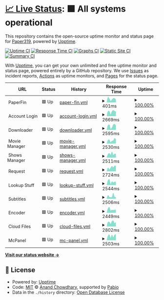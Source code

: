 # [📈 Live Status](https://Paper319.github.io/Monitor): <!--live status--> **🟩 All systems operational**

This repository contains the open-source uptime monitor and status page for [Paper319](https://Paper319.github.io/Monitor), powered by [Upptime](https://github.com/upptime/upptime).

[![Uptime CI](https://github.com/Paper319/Monitor/workflows/Uptime%20CI/badge.svg)](https://github.com/Paper319/Monitor/actions?query=workflow%3A%22Uptime+CI%22)
[![Response Time CI](https://github.com/Paper319/Monitor/workflows/Response%20Time%20CI/badge.svg)](https://github.com/Paper319/Monitor/actions?query=workflow%3A%22Response+Time+CI%22)
[![Graphs CI](https://github.com/Paper319/Monitor/workflows/Graphs%20CI/badge.svg)](https://github.com/Paper319/Monitor/actions?query=workflow%3A%22Graphs+CI%22)
[![Static Site CI](https://github.com/Paper319/Monitor/workflows/Static%20Site%20CI/badge.svg)](https://github.com/Paper319/Monitor/actions?query=workflow%3A%22Static+Site+CI%22)
[![Summary CI](https://github.com/Paper319/Monitor/workflows/Summary%20CI/badge.svg)](https://github.com/Paper319/Monitor/actions?query=workflow%3A%22Summary+CI%22)

With [Upptime](https://upptime.js.org), you can get your own unlimited and free uptime monitor and status page, powered entirely by a GitHub repository. We use [Issues](https://github.com/Paper319/Monitor/issues) as incident reports, [Actions](https://github.com/Paper319/Monitor/actions) as uptime monitors, and [Pages](https://Paper319.github.io/Monitor) for the status page.

<!--start: status pages-->
<!-- This summary is generated by Upptime (https://github.com/upptime/upptime) -->
<!-- Do not edit this manually, your changes will be overwritten -->
<!-- prettier-ignore -->
| URL | Status | History | Response Time | Uptime |
| --- | ------ | ------- | ------------- | ------ |
| <img alt="" src="https://icons.duckduckgo.com/ip3/null.ico" height="13"> PaperFin | 🟩 Up | [paper-fin.yml](https://github.com/Paper319/Monitor/commits/HEAD/history/paper-fin.yml) | <details><summary><img alt="Response time graph" src="./graphs/paper-fin/response-time-week.png" height="20"> 401ms</summary><br><a href="https://Paper319.github.io/Monitor/history/paper-fin"><img alt="Response time 395" src="https://img.shields.io/endpoint?url=https%3A%2F%2Fraw.githubusercontent.com%2FPaper319%2FMonitor%2FHEAD%2Fapi%2Fpaper-fin%2Fresponse-time.json"></a><br><a href="https://Paper319.github.io/Monitor/history/paper-fin"><img alt="24-hour response time 492" src="https://img.shields.io/endpoint?url=https%3A%2F%2Fraw.githubusercontent.com%2FPaper319%2FMonitor%2FHEAD%2Fapi%2Fpaper-fin%2Fresponse-time-day.json"></a><br><a href="https://Paper319.github.io/Monitor/history/paper-fin"><img alt="7-day response time 401" src="https://img.shields.io/endpoint?url=https%3A%2F%2Fraw.githubusercontent.com%2FPaper319%2FMonitor%2FHEAD%2Fapi%2Fpaper-fin%2Fresponse-time-week.json"></a><br><a href="https://Paper319.github.io/Monitor/history/paper-fin"><img alt="30-day response time 420" src="https://img.shields.io/endpoint?url=https%3A%2F%2Fraw.githubusercontent.com%2FPaper319%2FMonitor%2FHEAD%2Fapi%2Fpaper-fin%2Fresponse-time-month.json"></a><br><a href="https://Paper319.github.io/Monitor/history/paper-fin"><img alt="1-year response time 395" src="https://img.shields.io/endpoint?url=https%3A%2F%2Fraw.githubusercontent.com%2FPaper319%2FMonitor%2FHEAD%2Fapi%2Fpaper-fin%2Fresponse-time-year.json"></a></details> | <details><summary><a href="https://Paper319.github.io/Monitor/history/paper-fin">100.00%</a></summary><a href="https://Paper319.github.io/Monitor/history/paper-fin"><img alt="All-time uptime 100.00%" src="https://img.shields.io/endpoint?url=https%3A%2F%2Fraw.githubusercontent.com%2FPaper319%2FMonitor%2FHEAD%2Fapi%2Fpaper-fin%2Fuptime.json"></a><br><a href="https://Paper319.github.io/Monitor/history/paper-fin"><img alt="24-hour uptime 100.00%" src="https://img.shields.io/endpoint?url=https%3A%2F%2Fraw.githubusercontent.com%2FPaper319%2FMonitor%2FHEAD%2Fapi%2Fpaper-fin%2Fuptime-day.json"></a><br><a href="https://Paper319.github.io/Monitor/history/paper-fin"><img alt="7-day uptime 100.00%" src="https://img.shields.io/endpoint?url=https%3A%2F%2Fraw.githubusercontent.com%2FPaper319%2FMonitor%2FHEAD%2Fapi%2Fpaper-fin%2Fuptime-week.json"></a><br><a href="https://Paper319.github.io/Monitor/history/paper-fin"><img alt="30-day uptime 100.00%" src="https://img.shields.io/endpoint?url=https%3A%2F%2Fraw.githubusercontent.com%2FPaper319%2FMonitor%2FHEAD%2Fapi%2Fpaper-fin%2Fuptime-month.json"></a><br><a href="https://Paper319.github.io/Monitor/history/paper-fin"><img alt="1-year uptime 100.00%" src="https://img.shields.io/endpoint?url=https%3A%2F%2Fraw.githubusercontent.com%2FPaper319%2FMonitor%2FHEAD%2Fapi%2Fpaper-fin%2Fuptime-year.json"></a></details>
| <img alt="" src="https://icons.duckduckgo.com/ip3/null.ico" height="13"> Account Login | 🟩 Up | [account-login.yml](https://github.com/Paper319/Monitor/commits/HEAD/history/account-login.yml) | <details><summary><img alt="Response time graph" src="./graphs/account-login/response-time-week.png" height="20"> 2669ms</summary><br><a href="https://Paper319.github.io/Monitor/history/account-login"><img alt="Response time 1027" src="https://img.shields.io/endpoint?url=https%3A%2F%2Fraw.githubusercontent.com%2FPaper319%2FMonitor%2FHEAD%2Fapi%2Faccount-login%2Fresponse-time.json"></a><br><a href="https://Paper319.github.io/Monitor/history/account-login"><img alt="24-hour response time 6977" src="https://img.shields.io/endpoint?url=https%3A%2F%2Fraw.githubusercontent.com%2FPaper319%2FMonitor%2FHEAD%2Fapi%2Faccount-login%2Fresponse-time-day.json"></a><br><a href="https://Paper319.github.io/Monitor/history/account-login"><img alt="7-day response time 2669" src="https://img.shields.io/endpoint?url=https%3A%2F%2Fraw.githubusercontent.com%2FPaper319%2FMonitor%2FHEAD%2Fapi%2Faccount-login%2Fresponse-time-week.json"></a><br><a href="https://Paper319.github.io/Monitor/history/account-login"><img alt="30-day response time 1591" src="https://img.shields.io/endpoint?url=https%3A%2F%2Fraw.githubusercontent.com%2FPaper319%2FMonitor%2FHEAD%2Fapi%2Faccount-login%2Fresponse-time-month.json"></a><br><a href="https://Paper319.github.io/Monitor/history/account-login"><img alt="1-year response time 1027" src="https://img.shields.io/endpoint?url=https%3A%2F%2Fraw.githubusercontent.com%2FPaper319%2FMonitor%2FHEAD%2Fapi%2Faccount-login%2Fresponse-time-year.json"></a></details> | <details><summary><a href="https://Paper319.github.io/Monitor/history/account-login">100.00%</a></summary><a href="https://Paper319.github.io/Monitor/history/account-login"><img alt="All-time uptime 100.00%" src="https://img.shields.io/endpoint?url=https%3A%2F%2Fraw.githubusercontent.com%2FPaper319%2FMonitor%2FHEAD%2Fapi%2Faccount-login%2Fuptime.json"></a><br><a href="https://Paper319.github.io/Monitor/history/account-login"><img alt="24-hour uptime 100.00%" src="https://img.shields.io/endpoint?url=https%3A%2F%2Fraw.githubusercontent.com%2FPaper319%2FMonitor%2FHEAD%2Fapi%2Faccount-login%2Fuptime-day.json"></a><br><a href="https://Paper319.github.io/Monitor/history/account-login"><img alt="7-day uptime 100.00%" src="https://img.shields.io/endpoint?url=https%3A%2F%2Fraw.githubusercontent.com%2FPaper319%2FMonitor%2FHEAD%2Fapi%2Faccount-login%2Fuptime-week.json"></a><br><a href="https://Paper319.github.io/Monitor/history/account-login"><img alt="30-day uptime 100.00%" src="https://img.shields.io/endpoint?url=https%3A%2F%2Fraw.githubusercontent.com%2FPaper319%2FMonitor%2FHEAD%2Fapi%2Faccount-login%2Fuptime-month.json"></a><br><a href="https://Paper319.github.io/Monitor/history/account-login"><img alt="1-year uptime 100.00%" src="https://img.shields.io/endpoint?url=https%3A%2F%2Fraw.githubusercontent.com%2FPaper319%2FMonitor%2FHEAD%2Fapi%2Faccount-login%2Fuptime-year.json"></a></details>
| <img alt="" src="https://icons.duckduckgo.com/ip3/null.ico" height="13"> Downloader | 🟩 Up | [downloader.yml](https://github.com/Paper319/Monitor/commits/HEAD/history/downloader.yml) | <details><summary><img alt="Response time graph" src="./graphs/downloader/response-time-week.png" height="20"> 2595ms</summary><br><a href="https://Paper319.github.io/Monitor/history/downloader"><img alt="Response time 849" src="https://img.shields.io/endpoint?url=https%3A%2F%2Fraw.githubusercontent.com%2FPaper319%2FMonitor%2FHEAD%2Fapi%2Fdownloader%2Fresponse-time.json"></a><br><a href="https://Paper319.github.io/Monitor/history/downloader"><img alt="24-hour response time 7009" src="https://img.shields.io/endpoint?url=https%3A%2F%2Fraw.githubusercontent.com%2FPaper319%2FMonitor%2FHEAD%2Fapi%2Fdownloader%2Fresponse-time-day.json"></a><br><a href="https://Paper319.github.io/Monitor/history/downloader"><img alt="7-day response time 2595" src="https://img.shields.io/endpoint?url=https%3A%2F%2Fraw.githubusercontent.com%2FPaper319%2FMonitor%2FHEAD%2Fapi%2Fdownloader%2Fresponse-time-week.json"></a><br><a href="https://Paper319.github.io/Monitor/history/downloader"><img alt="30-day response time 1107" src="https://img.shields.io/endpoint?url=https%3A%2F%2Fraw.githubusercontent.com%2FPaper319%2FMonitor%2FHEAD%2Fapi%2Fdownloader%2Fresponse-time-month.json"></a><br><a href="https://Paper319.github.io/Monitor/history/downloader"><img alt="1-year response time 849" src="https://img.shields.io/endpoint?url=https%3A%2F%2Fraw.githubusercontent.com%2FPaper319%2FMonitor%2FHEAD%2Fapi%2Fdownloader%2Fresponse-time-year.json"></a></details> | <details><summary><a href="https://Paper319.github.io/Monitor/history/downloader">100.00%</a></summary><a href="https://Paper319.github.io/Monitor/history/downloader"><img alt="All-time uptime 100.00%" src="https://img.shields.io/endpoint?url=https%3A%2F%2Fraw.githubusercontent.com%2FPaper319%2FMonitor%2FHEAD%2Fapi%2Fdownloader%2Fuptime.json"></a><br><a href="https://Paper319.github.io/Monitor/history/downloader"><img alt="24-hour uptime 100.00%" src="https://img.shields.io/endpoint?url=https%3A%2F%2Fraw.githubusercontent.com%2FPaper319%2FMonitor%2FHEAD%2Fapi%2Fdownloader%2Fuptime-day.json"></a><br><a href="https://Paper319.github.io/Monitor/history/downloader"><img alt="7-day uptime 100.00%" src="https://img.shields.io/endpoint?url=https%3A%2F%2Fraw.githubusercontent.com%2FPaper319%2FMonitor%2FHEAD%2Fapi%2Fdownloader%2Fuptime-week.json"></a><br><a href="https://Paper319.github.io/Monitor/history/downloader"><img alt="30-day uptime 100.00%" src="https://img.shields.io/endpoint?url=https%3A%2F%2Fraw.githubusercontent.com%2FPaper319%2FMonitor%2FHEAD%2Fapi%2Fdownloader%2Fuptime-month.json"></a><br><a href="https://Paper319.github.io/Monitor/history/downloader"><img alt="1-year uptime 100.00%" src="https://img.shields.io/endpoint?url=https%3A%2F%2Fraw.githubusercontent.com%2FPaper319%2FMonitor%2FHEAD%2Fapi%2Fdownloader%2Fuptime-year.json"></a></details>
| <img alt="" src="https://icons.duckduckgo.com/ip3/null.ico" height="13"> Movie Manager | 🟩 Up | [movie-manager.yml](https://github.com/Paper319/Monitor/commits/HEAD/history/movie-manager.yml) | <details><summary><img alt="Response time graph" src="./graphs/movie-manager/response-time-week.png" height="20"> 2530ms</summary><br><a href="https://Paper319.github.io/Monitor/history/movie-manager"><img alt="Response time 795" src="https://img.shields.io/endpoint?url=https%3A%2F%2Fraw.githubusercontent.com%2FPaper319%2FMonitor%2FHEAD%2Fapi%2Fmovie-manager%2Fresponse-time.json"></a><br><a href="https://Paper319.github.io/Monitor/history/movie-manager"><img alt="24-hour response time 6921" src="https://img.shields.io/endpoint?url=https%3A%2F%2Fraw.githubusercontent.com%2FPaper319%2FMonitor%2FHEAD%2Fapi%2Fmovie-manager%2Fresponse-time-day.json"></a><br><a href="https://Paper319.github.io/Monitor/history/movie-manager"><img alt="7-day response time 2530" src="https://img.shields.io/endpoint?url=https%3A%2F%2Fraw.githubusercontent.com%2FPaper319%2FMonitor%2FHEAD%2Fapi%2Fmovie-manager%2Fresponse-time-week.json"></a><br><a href="https://Paper319.github.io/Monitor/history/movie-manager"><img alt="30-day response time 1023" src="https://img.shields.io/endpoint?url=https%3A%2F%2Fraw.githubusercontent.com%2FPaper319%2FMonitor%2FHEAD%2Fapi%2Fmovie-manager%2Fresponse-time-month.json"></a><br><a href="https://Paper319.github.io/Monitor/history/movie-manager"><img alt="1-year response time 795" src="https://img.shields.io/endpoint?url=https%3A%2F%2Fraw.githubusercontent.com%2FPaper319%2FMonitor%2FHEAD%2Fapi%2Fmovie-manager%2Fresponse-time-year.json"></a></details> | <details><summary><a href="https://Paper319.github.io/Monitor/history/movie-manager">100.00%</a></summary><a href="https://Paper319.github.io/Monitor/history/movie-manager"><img alt="All-time uptime 100.00%" src="https://img.shields.io/endpoint?url=https%3A%2F%2Fraw.githubusercontent.com%2FPaper319%2FMonitor%2FHEAD%2Fapi%2Fmovie-manager%2Fuptime.json"></a><br><a href="https://Paper319.github.io/Monitor/history/movie-manager"><img alt="24-hour uptime 100.00%" src="https://img.shields.io/endpoint?url=https%3A%2F%2Fraw.githubusercontent.com%2FPaper319%2FMonitor%2FHEAD%2Fapi%2Fmovie-manager%2Fuptime-day.json"></a><br><a href="https://Paper319.github.io/Monitor/history/movie-manager"><img alt="7-day uptime 100.00%" src="https://img.shields.io/endpoint?url=https%3A%2F%2Fraw.githubusercontent.com%2FPaper319%2FMonitor%2FHEAD%2Fapi%2Fmovie-manager%2Fuptime-week.json"></a><br><a href="https://Paper319.github.io/Monitor/history/movie-manager"><img alt="30-day uptime 100.00%" src="https://img.shields.io/endpoint?url=https%3A%2F%2Fraw.githubusercontent.com%2FPaper319%2FMonitor%2FHEAD%2Fapi%2Fmovie-manager%2Fuptime-month.json"></a><br><a href="https://Paper319.github.io/Monitor/history/movie-manager"><img alt="1-year uptime 100.00%" src="https://img.shields.io/endpoint?url=https%3A%2F%2Fraw.githubusercontent.com%2FPaper319%2FMonitor%2FHEAD%2Fapi%2Fmovie-manager%2Fuptime-year.json"></a></details>
| <img alt="" src="https://icons.duckduckgo.com/ip3/null.ico" height="13"> Shows Manager | 🟩 Up | [shows-manager.yml](https://github.com/Paper319/Monitor/commits/HEAD/history/shows-manager.yml) | <details><summary><img alt="Response time graph" src="./graphs/shows-manager/response-time-week.png" height="20"> 2511ms</summary><br><a href="https://Paper319.github.io/Monitor/history/shows-manager"><img alt="Response time 776" src="https://img.shields.io/endpoint?url=https%3A%2F%2Fraw.githubusercontent.com%2FPaper319%2FMonitor%2FHEAD%2Fapi%2Fshows-manager%2Fresponse-time.json"></a><br><a href="https://Paper319.github.io/Monitor/history/shows-manager"><img alt="24-hour response time 7024" src="https://img.shields.io/endpoint?url=https%3A%2F%2Fraw.githubusercontent.com%2FPaper319%2FMonitor%2FHEAD%2Fapi%2Fshows-manager%2Fresponse-time-day.json"></a><br><a href="https://Paper319.github.io/Monitor/history/shows-manager"><img alt="7-day response time 2511" src="https://img.shields.io/endpoint?url=https%3A%2F%2Fraw.githubusercontent.com%2FPaper319%2FMonitor%2FHEAD%2Fapi%2Fshows-manager%2Fresponse-time-week.json"></a><br><a href="https://Paper319.github.io/Monitor/history/shows-manager"><img alt="30-day response time 1023" src="https://img.shields.io/endpoint?url=https%3A%2F%2Fraw.githubusercontent.com%2FPaper319%2FMonitor%2FHEAD%2Fapi%2Fshows-manager%2Fresponse-time-month.json"></a><br><a href="https://Paper319.github.io/Monitor/history/shows-manager"><img alt="1-year response time 776" src="https://img.shields.io/endpoint?url=https%3A%2F%2Fraw.githubusercontent.com%2FPaper319%2FMonitor%2FHEAD%2Fapi%2Fshows-manager%2Fresponse-time-year.json"></a></details> | <details><summary><a href="https://Paper319.github.io/Monitor/history/shows-manager">100.00%</a></summary><a href="https://Paper319.github.io/Monitor/history/shows-manager"><img alt="All-time uptime 100.00%" src="https://img.shields.io/endpoint?url=https%3A%2F%2Fraw.githubusercontent.com%2FPaper319%2FMonitor%2FHEAD%2Fapi%2Fshows-manager%2Fuptime.json"></a><br><a href="https://Paper319.github.io/Monitor/history/shows-manager"><img alt="24-hour uptime 100.00%" src="https://img.shields.io/endpoint?url=https%3A%2F%2Fraw.githubusercontent.com%2FPaper319%2FMonitor%2FHEAD%2Fapi%2Fshows-manager%2Fuptime-day.json"></a><br><a href="https://Paper319.github.io/Monitor/history/shows-manager"><img alt="7-day uptime 100.00%" src="https://img.shields.io/endpoint?url=https%3A%2F%2Fraw.githubusercontent.com%2FPaper319%2FMonitor%2FHEAD%2Fapi%2Fshows-manager%2Fuptime-week.json"></a><br><a href="https://Paper319.github.io/Monitor/history/shows-manager"><img alt="30-day uptime 100.00%" src="https://img.shields.io/endpoint?url=https%3A%2F%2Fraw.githubusercontent.com%2FPaper319%2FMonitor%2FHEAD%2Fapi%2Fshows-manager%2Fuptime-month.json"></a><br><a href="https://Paper319.github.io/Monitor/history/shows-manager"><img alt="1-year uptime 100.00%" src="https://img.shields.io/endpoint?url=https%3A%2F%2Fraw.githubusercontent.com%2FPaper319%2FMonitor%2FHEAD%2Fapi%2Fshows-manager%2Fuptime-year.json"></a></details>
| <img alt="" src="https://icons.duckduckgo.com/ip3/null.ico" height="13"> Request | 🟩 Up | [request.yml](https://github.com/Paper319/Monitor/commits/HEAD/history/request.yml) | <details><summary><img alt="Response time graph" src="./graphs/request/response-time-week.png" height="20"> 2724ms</summary><br><a href="https://Paper319.github.io/Monitor/history/request"><img alt="Response time 823" src="https://img.shields.io/endpoint?url=https%3A%2F%2Fraw.githubusercontent.com%2FPaper319%2FMonitor%2FHEAD%2Fapi%2Frequest%2Fresponse-time.json"></a><br><a href="https://Paper319.github.io/Monitor/history/request"><img alt="24-hour response time 7051" src="https://img.shields.io/endpoint?url=https%3A%2F%2Fraw.githubusercontent.com%2FPaper319%2FMonitor%2FHEAD%2Fapi%2Frequest%2Fresponse-time-day.json"></a><br><a href="https://Paper319.github.io/Monitor/history/request"><img alt="7-day response time 2724" src="https://img.shields.io/endpoint?url=https%3A%2F%2Fraw.githubusercontent.com%2FPaper319%2FMonitor%2FHEAD%2Fapi%2Frequest%2Fresponse-time-week.json"></a><br><a href="https://Paper319.github.io/Monitor/history/request"><img alt="30-day response time 1179" src="https://img.shields.io/endpoint?url=https%3A%2F%2Fraw.githubusercontent.com%2FPaper319%2FMonitor%2FHEAD%2Fapi%2Frequest%2Fresponse-time-month.json"></a><br><a href="https://Paper319.github.io/Monitor/history/request"><img alt="1-year response time 823" src="https://img.shields.io/endpoint?url=https%3A%2F%2Fraw.githubusercontent.com%2FPaper319%2FMonitor%2FHEAD%2Fapi%2Frequest%2Fresponse-time-year.json"></a></details> | <details><summary><a href="https://Paper319.github.io/Monitor/history/request">100.00%</a></summary><a href="https://Paper319.github.io/Monitor/history/request"><img alt="All-time uptime 100.00%" src="https://img.shields.io/endpoint?url=https%3A%2F%2Fraw.githubusercontent.com%2FPaper319%2FMonitor%2FHEAD%2Fapi%2Frequest%2Fuptime.json"></a><br><a href="https://Paper319.github.io/Monitor/history/request"><img alt="24-hour uptime 100.00%" src="https://img.shields.io/endpoint?url=https%3A%2F%2Fraw.githubusercontent.com%2FPaper319%2FMonitor%2FHEAD%2Fapi%2Frequest%2Fuptime-day.json"></a><br><a href="https://Paper319.github.io/Monitor/history/request"><img alt="7-day uptime 100.00%" src="https://img.shields.io/endpoint?url=https%3A%2F%2Fraw.githubusercontent.com%2FPaper319%2FMonitor%2FHEAD%2Fapi%2Frequest%2Fuptime-week.json"></a><br><a href="https://Paper319.github.io/Monitor/history/request"><img alt="30-day uptime 100.00%" src="https://img.shields.io/endpoint?url=https%3A%2F%2Fraw.githubusercontent.com%2FPaper319%2FMonitor%2FHEAD%2Fapi%2Frequest%2Fuptime-month.json"></a><br><a href="https://Paper319.github.io/Monitor/history/request"><img alt="1-year uptime 100.00%" src="https://img.shields.io/endpoint?url=https%3A%2F%2Fraw.githubusercontent.com%2FPaper319%2FMonitor%2FHEAD%2Fapi%2Frequest%2Fuptime-year.json"></a></details>
| <img alt="" src="https://icons.duckduckgo.com/ip3/null.ico" height="13"> Lookup Stuff | 🟩 Up | [lookup-stuff.yml](https://github.com/Paper319/Monitor/commits/HEAD/history/lookup-stuff.yml) | <details><summary><img alt="Response time graph" src="./graphs/lookup-stuff/response-time-week.png" height="20"> 2544ms</summary><br><a href="https://Paper319.github.io/Monitor/history/lookup-stuff"><img alt="Response time 805" src="https://img.shields.io/endpoint?url=https%3A%2F%2Fraw.githubusercontent.com%2FPaper319%2FMonitor%2FHEAD%2Fapi%2Flookup-stuff%2Fresponse-time.json"></a><br><a href="https://Paper319.github.io/Monitor/history/lookup-stuff"><img alt="24-hour response time 6994" src="https://img.shields.io/endpoint?url=https%3A%2F%2Fraw.githubusercontent.com%2FPaper319%2FMonitor%2FHEAD%2Fapi%2Flookup-stuff%2Fresponse-time-day.json"></a><br><a href="https://Paper319.github.io/Monitor/history/lookup-stuff"><img alt="7-day response time 2544" src="https://img.shields.io/endpoint?url=https%3A%2F%2Fraw.githubusercontent.com%2FPaper319%2FMonitor%2FHEAD%2Fapi%2Flookup-stuff%2Fresponse-time-week.json"></a><br><a href="https://Paper319.github.io/Monitor/history/lookup-stuff"><img alt="30-day response time 1086" src="https://img.shields.io/endpoint?url=https%3A%2F%2Fraw.githubusercontent.com%2FPaper319%2FMonitor%2FHEAD%2Fapi%2Flookup-stuff%2Fresponse-time-month.json"></a><br><a href="https://Paper319.github.io/Monitor/history/lookup-stuff"><img alt="1-year response time 805" src="https://img.shields.io/endpoint?url=https%3A%2F%2Fraw.githubusercontent.com%2FPaper319%2FMonitor%2FHEAD%2Fapi%2Flookup-stuff%2Fresponse-time-year.json"></a></details> | <details><summary><a href="https://Paper319.github.io/Monitor/history/lookup-stuff">100.00%</a></summary><a href="https://Paper319.github.io/Monitor/history/lookup-stuff"><img alt="All-time uptime 100.00%" src="https://img.shields.io/endpoint?url=https%3A%2F%2Fraw.githubusercontent.com%2FPaper319%2FMonitor%2FHEAD%2Fapi%2Flookup-stuff%2Fuptime.json"></a><br><a href="https://Paper319.github.io/Monitor/history/lookup-stuff"><img alt="24-hour uptime 100.00%" src="https://img.shields.io/endpoint?url=https%3A%2F%2Fraw.githubusercontent.com%2FPaper319%2FMonitor%2FHEAD%2Fapi%2Flookup-stuff%2Fuptime-day.json"></a><br><a href="https://Paper319.github.io/Monitor/history/lookup-stuff"><img alt="7-day uptime 100.00%" src="https://img.shields.io/endpoint?url=https%3A%2F%2Fraw.githubusercontent.com%2FPaper319%2FMonitor%2FHEAD%2Fapi%2Flookup-stuff%2Fuptime-week.json"></a><br><a href="https://Paper319.github.io/Monitor/history/lookup-stuff"><img alt="30-day uptime 100.00%" src="https://img.shields.io/endpoint?url=https%3A%2F%2Fraw.githubusercontent.com%2FPaper319%2FMonitor%2FHEAD%2Fapi%2Flookup-stuff%2Fuptime-month.json"></a><br><a href="https://Paper319.github.io/Monitor/history/lookup-stuff"><img alt="1-year uptime 100.00%" src="https://img.shields.io/endpoint?url=https%3A%2F%2Fraw.githubusercontent.com%2FPaper319%2FMonitor%2FHEAD%2Fapi%2Flookup-stuff%2Fuptime-year.json"></a></details>
| <img alt="" src="https://icons.duckduckgo.com/ip3/null.ico" height="13"> Subtitles | 🟩 Up | [subtitles.yml](https://github.com/Paper319/Monitor/commits/HEAD/history/subtitles.yml) | <details><summary><img alt="Response time graph" src="./graphs/subtitles/response-time-week.png" height="20"> 2506ms</summary><br><a href="https://Paper319.github.io/Monitor/history/subtitles"><img alt="Response time 736" src="https://img.shields.io/endpoint?url=https%3A%2F%2Fraw.githubusercontent.com%2FPaper319%2FMonitor%2FHEAD%2Fapi%2Fsubtitles%2Fresponse-time.json"></a><br><a href="https://Paper319.github.io/Monitor/history/subtitles"><img alt="24-hour response time 6878" src="https://img.shields.io/endpoint?url=https%3A%2F%2Fraw.githubusercontent.com%2FPaper319%2FMonitor%2FHEAD%2Fapi%2Fsubtitles%2Fresponse-time-day.json"></a><br><a href="https://Paper319.github.io/Monitor/history/subtitles"><img alt="7-day response time 2506" src="https://img.shields.io/endpoint?url=https%3A%2F%2Fraw.githubusercontent.com%2FPaper319%2FMonitor%2FHEAD%2Fapi%2Fsubtitles%2Fresponse-time-week.json"></a><br><a href="https://Paper319.github.io/Monitor/history/subtitles"><img alt="30-day response time 999" src="https://img.shields.io/endpoint?url=https%3A%2F%2Fraw.githubusercontent.com%2FPaper319%2FMonitor%2FHEAD%2Fapi%2Fsubtitles%2Fresponse-time-month.json"></a><br><a href="https://Paper319.github.io/Monitor/history/subtitles"><img alt="1-year response time 736" src="https://img.shields.io/endpoint?url=https%3A%2F%2Fraw.githubusercontent.com%2FPaper319%2FMonitor%2FHEAD%2Fapi%2Fsubtitles%2Fresponse-time-year.json"></a></details> | <details><summary><a href="https://Paper319.github.io/Monitor/history/subtitles">100.00%</a></summary><a href="https://Paper319.github.io/Monitor/history/subtitles"><img alt="All-time uptime 100.00%" src="https://img.shields.io/endpoint?url=https%3A%2F%2Fraw.githubusercontent.com%2FPaper319%2FMonitor%2FHEAD%2Fapi%2Fsubtitles%2Fuptime.json"></a><br><a href="https://Paper319.github.io/Monitor/history/subtitles"><img alt="24-hour uptime 100.00%" src="https://img.shields.io/endpoint?url=https%3A%2F%2Fraw.githubusercontent.com%2FPaper319%2FMonitor%2FHEAD%2Fapi%2Fsubtitles%2Fuptime-day.json"></a><br><a href="https://Paper319.github.io/Monitor/history/subtitles"><img alt="7-day uptime 100.00%" src="https://img.shields.io/endpoint?url=https%3A%2F%2Fraw.githubusercontent.com%2FPaper319%2FMonitor%2FHEAD%2Fapi%2Fsubtitles%2Fuptime-week.json"></a><br><a href="https://Paper319.github.io/Monitor/history/subtitles"><img alt="30-day uptime 100.00%" src="https://img.shields.io/endpoint?url=https%3A%2F%2Fraw.githubusercontent.com%2FPaper319%2FMonitor%2FHEAD%2Fapi%2Fsubtitles%2Fuptime-month.json"></a><br><a href="https://Paper319.github.io/Monitor/history/subtitles"><img alt="1-year uptime 100.00%" src="https://img.shields.io/endpoint?url=https%3A%2F%2Fraw.githubusercontent.com%2FPaper319%2FMonitor%2FHEAD%2Fapi%2Fsubtitles%2Fuptime-year.json"></a></details>
| <img alt="" src="https://icons.duckduckgo.com/ip3/null.ico" height="13"> Encoder | 🟩 Up | [encoder.yml](https://github.com/Paper319/Monitor/commits/HEAD/history/encoder.yml) | <details><summary><img alt="Response time graph" src="./graphs/encoder/response-time-week.png" height="20"> 2449ms</summary><br><a href="https://Paper319.github.io/Monitor/history/encoder"><img alt="Response time 997" src="https://img.shields.io/endpoint?url=https%3A%2F%2Fraw.githubusercontent.com%2FPaper319%2FMonitor%2FHEAD%2Fapi%2Fencoder%2Fresponse-time.json"></a><br><a href="https://Paper319.github.io/Monitor/history/encoder"><img alt="24-hour response time 6815" src="https://img.shields.io/endpoint?url=https%3A%2F%2Fraw.githubusercontent.com%2FPaper319%2FMonitor%2FHEAD%2Fapi%2Fencoder%2Fresponse-time-day.json"></a><br><a href="https://Paper319.github.io/Monitor/history/encoder"><img alt="7-day response time 2449" src="https://img.shields.io/endpoint?url=https%3A%2F%2Fraw.githubusercontent.com%2FPaper319%2FMonitor%2FHEAD%2Fapi%2Fencoder%2Fresponse-time-week.json"></a><br><a href="https://Paper319.github.io/Monitor/history/encoder"><img alt="30-day response time 997" src="https://img.shields.io/endpoint?url=https%3A%2F%2Fraw.githubusercontent.com%2FPaper319%2FMonitor%2FHEAD%2Fapi%2Fencoder%2Fresponse-time-month.json"></a><br><a href="https://Paper319.github.io/Monitor/history/encoder"><img alt="1-year response time 997" src="https://img.shields.io/endpoint?url=https%3A%2F%2Fraw.githubusercontent.com%2FPaper319%2FMonitor%2FHEAD%2Fapi%2Fencoder%2Fresponse-time-year.json"></a></details> | <details><summary><a href="https://Paper319.github.io/Monitor/history/encoder">100.00%</a></summary><a href="https://Paper319.github.io/Monitor/history/encoder"><img alt="All-time uptime 100.00%" src="https://img.shields.io/endpoint?url=https%3A%2F%2Fraw.githubusercontent.com%2FPaper319%2FMonitor%2FHEAD%2Fapi%2Fencoder%2Fuptime.json"></a><br><a href="https://Paper319.github.io/Monitor/history/encoder"><img alt="24-hour uptime 100.00%" src="https://img.shields.io/endpoint?url=https%3A%2F%2Fraw.githubusercontent.com%2FPaper319%2FMonitor%2FHEAD%2Fapi%2Fencoder%2Fuptime-day.json"></a><br><a href="https://Paper319.github.io/Monitor/history/encoder"><img alt="7-day uptime 100.00%" src="https://img.shields.io/endpoint?url=https%3A%2F%2Fraw.githubusercontent.com%2FPaper319%2FMonitor%2FHEAD%2Fapi%2Fencoder%2Fuptime-week.json"></a><br><a href="https://Paper319.github.io/Monitor/history/encoder"><img alt="30-day uptime 100.00%" src="https://img.shields.io/endpoint?url=https%3A%2F%2Fraw.githubusercontent.com%2FPaper319%2FMonitor%2FHEAD%2Fapi%2Fencoder%2Fuptime-month.json"></a><br><a href="https://Paper319.github.io/Monitor/history/encoder"><img alt="1-year uptime 100.00%" src="https://img.shields.io/endpoint?url=https%3A%2F%2Fraw.githubusercontent.com%2FPaper319%2FMonitor%2FHEAD%2Fapi%2Fencoder%2Fuptime-year.json"></a></details>
| <img alt="" src="https://icons.duckduckgo.com/ip3/null.ico" height="13"> Cloud Files | 🟩 Up | [cloud-files.yml](https://github.com/Paper319/Monitor/commits/HEAD/history/cloud-files.yml) | <details><summary><img alt="Response time graph" src="./graphs/cloud-files/response-time-week.png" height="20"> 2802ms</summary><br><a href="https://Paper319.github.io/Monitor/history/cloud-files"><img alt="Response time 1195" src="https://img.shields.io/endpoint?url=https%3A%2F%2Fraw.githubusercontent.com%2FPaper319%2FMonitor%2FHEAD%2Fapi%2Fcloud-files%2Fresponse-time.json"></a><br><a href="https://Paper319.github.io/Monitor/history/cloud-files"><img alt="24-hour response time 7121" src="https://img.shields.io/endpoint?url=https%3A%2F%2Fraw.githubusercontent.com%2FPaper319%2FMonitor%2FHEAD%2Fapi%2Fcloud-files%2Fresponse-time-day.json"></a><br><a href="https://Paper319.github.io/Monitor/history/cloud-files"><img alt="7-day response time 2802" src="https://img.shields.io/endpoint?url=https%3A%2F%2Fraw.githubusercontent.com%2FPaper319%2FMonitor%2FHEAD%2Fapi%2Fcloud-files%2Fresponse-time-week.json"></a><br><a href="https://Paper319.github.io/Monitor/history/cloud-files"><img alt="30-day response time 1400" src="https://img.shields.io/endpoint?url=https%3A%2F%2Fraw.githubusercontent.com%2FPaper319%2FMonitor%2FHEAD%2Fapi%2Fcloud-files%2Fresponse-time-month.json"></a><br><a href="https://Paper319.github.io/Monitor/history/cloud-files"><img alt="1-year response time 1195" src="https://img.shields.io/endpoint?url=https%3A%2F%2Fraw.githubusercontent.com%2FPaper319%2FMonitor%2FHEAD%2Fapi%2Fcloud-files%2Fresponse-time-year.json"></a></details> | <details><summary><a href="https://Paper319.github.io/Monitor/history/cloud-files">100.00%</a></summary><a href="https://Paper319.github.io/Monitor/history/cloud-files"><img alt="All-time uptime 100.00%" src="https://img.shields.io/endpoint?url=https%3A%2F%2Fraw.githubusercontent.com%2FPaper319%2FMonitor%2FHEAD%2Fapi%2Fcloud-files%2Fuptime.json"></a><br><a href="https://Paper319.github.io/Monitor/history/cloud-files"><img alt="24-hour uptime 100.00%" src="https://img.shields.io/endpoint?url=https%3A%2F%2Fraw.githubusercontent.com%2FPaper319%2FMonitor%2FHEAD%2Fapi%2Fcloud-files%2Fuptime-day.json"></a><br><a href="https://Paper319.github.io/Monitor/history/cloud-files"><img alt="7-day uptime 100.00%" src="https://img.shields.io/endpoint?url=https%3A%2F%2Fraw.githubusercontent.com%2FPaper319%2FMonitor%2FHEAD%2Fapi%2Fcloud-files%2Fuptime-week.json"></a><br><a href="https://Paper319.github.io/Monitor/history/cloud-files"><img alt="30-day uptime 100.00%" src="https://img.shields.io/endpoint?url=https%3A%2F%2Fraw.githubusercontent.com%2FPaper319%2FMonitor%2FHEAD%2Fapi%2Fcloud-files%2Fuptime-month.json"></a><br><a href="https://Paper319.github.io/Monitor/history/cloud-files"><img alt="1-year uptime 100.00%" src="https://img.shields.io/endpoint?url=https%3A%2F%2Fraw.githubusercontent.com%2FPaper319%2FMonitor%2FHEAD%2Fapi%2Fcloud-files%2Fuptime-year.json"></a></details>
| <img alt="" src="https://icons.duckduckgo.com/ip3/null.ico" height="13"> McPanel | 🟩 Up | [mc-panel.yml](https://github.com/Paper319/Monitor/commits/HEAD/history/mc-panel.yml) | <details><summary><img alt="Response time graph" src="./graphs/mc-panel/response-time-week.png" height="20"> 2503ms</summary><br><a href="https://Paper319.github.io/Monitor/history/mc-panel"><img alt="Response time 642" src="https://img.shields.io/endpoint?url=https%3A%2F%2Fraw.githubusercontent.com%2FPaper319%2FMonitor%2FHEAD%2Fapi%2Fmc-panel%2Fresponse-time.json"></a><br><a href="https://Paper319.github.io/Monitor/history/mc-panel"><img alt="24-hour response time 6823" src="https://img.shields.io/endpoint?url=https%3A%2F%2Fraw.githubusercontent.com%2FPaper319%2FMonitor%2FHEAD%2Fapi%2Fmc-panel%2Fresponse-time-day.json"></a><br><a href="https://Paper319.github.io/Monitor/history/mc-panel"><img alt="7-day response time 2503" src="https://img.shields.io/endpoint?url=https%3A%2F%2Fraw.githubusercontent.com%2FPaper319%2FMonitor%2FHEAD%2Fapi%2Fmc-panel%2Fresponse-time-week.json"></a><br><a href="https://Paper319.github.io/Monitor/history/mc-panel"><img alt="30-day response time 1074" src="https://img.shields.io/endpoint?url=https%3A%2F%2Fraw.githubusercontent.com%2FPaper319%2FMonitor%2FHEAD%2Fapi%2Fmc-panel%2Fresponse-time-month.json"></a><br><a href="https://Paper319.github.io/Monitor/history/mc-panel"><img alt="1-year response time 642" src="https://img.shields.io/endpoint?url=https%3A%2F%2Fraw.githubusercontent.com%2FPaper319%2FMonitor%2FHEAD%2Fapi%2Fmc-panel%2Fresponse-time-year.json"></a></details> | <details><summary><a href="https://Paper319.github.io/Monitor/history/mc-panel">100.00%</a></summary><a href="https://Paper319.github.io/Monitor/history/mc-panel"><img alt="All-time uptime 100.00%" src="https://img.shields.io/endpoint?url=https%3A%2F%2Fraw.githubusercontent.com%2FPaper319%2FMonitor%2FHEAD%2Fapi%2Fmc-panel%2Fuptime.json"></a><br><a href="https://Paper319.github.io/Monitor/history/mc-panel"><img alt="24-hour uptime 100.00%" src="https://img.shields.io/endpoint?url=https%3A%2F%2Fraw.githubusercontent.com%2FPaper319%2FMonitor%2FHEAD%2Fapi%2Fmc-panel%2Fuptime-day.json"></a><br><a href="https://Paper319.github.io/Monitor/history/mc-panel"><img alt="7-day uptime 100.00%" src="https://img.shields.io/endpoint?url=https%3A%2F%2Fraw.githubusercontent.com%2FPaper319%2FMonitor%2FHEAD%2Fapi%2Fmc-panel%2Fuptime-week.json"></a><br><a href="https://Paper319.github.io/Monitor/history/mc-panel"><img alt="30-day uptime 100.00%" src="https://img.shields.io/endpoint?url=https%3A%2F%2Fraw.githubusercontent.com%2FPaper319%2FMonitor%2FHEAD%2Fapi%2Fmc-panel%2Fuptime-month.json"></a><br><a href="https://Paper319.github.io/Monitor/history/mc-panel"><img alt="1-year uptime 100.00%" src="https://img.shields.io/endpoint?url=https%3A%2F%2Fraw.githubusercontent.com%2FPaper319%2FMonitor%2FHEAD%2Fapi%2Fmc-panel%2Fuptime-year.json"></a></details>

<!--end: status pages-->

[**Visit our status website →**](https://Paper319.github.io/Monitor)

## 📄 License

- Powered by: [Upptime](https://github.com/upptime/upptime)
- Code: [MIT](./LICENSE) © [Anand Chowdhary](https://anandchowdhary.com), supported by [Pabio](https://pabio.com)
- Data in the `./history` directory: [Open Database License](https://opendatacommons.org/licenses/odbl/1-0/)
